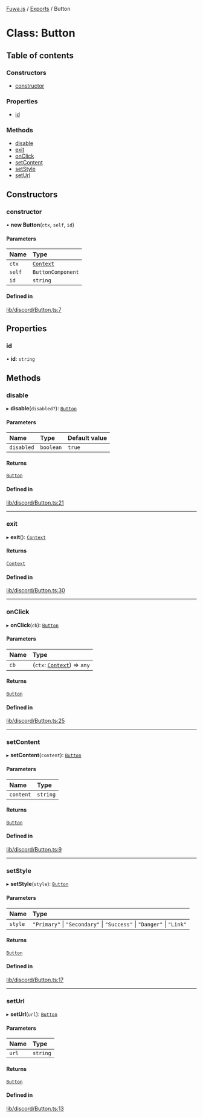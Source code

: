 [Fuwa.js](../README.md) / [Exports](../modules.md) / Button

# Class: Button

## Table of contents

### Constructors

- [constructor](Button.md#constructor)

### Properties

- [id](Button.md#id)

### Methods

- [disable](Button.md#disable)
- [exit](Button.md#exit)
- [onClick](Button.md#onclick)
- [setContent](Button.md#setcontent)
- [setStyle](Button.md#setstyle)
- [setUrl](Button.md#seturl)

## Constructors

### constructor

• **new Button**(`ctx`, `self`, `id`)

#### Parameters

| Name | Type |
| :------ | :------ |
| `ctx` | [`Context`](Context.md) |
| `self` | `ButtonComponent` |
| `id` | `string` |

#### Defined in

[lib/discord/Button.ts:7](https://github.com/Fuwajs/Fuwa.js/blob/8345c96/src/lib/discord/Button.ts#L7)

## Properties

### id

• **id**: `string`

## Methods

### disable

▸ **disable**(`disabled?`): [`Button`](Button.md)

#### Parameters

| Name | Type | Default value |
| :------ | :------ | :------ |
| `disabled` | `boolean` | `true` |

#### Returns

[`Button`](Button.md)

#### Defined in

[lib/discord/Button.ts:21](https://github.com/Fuwajs/Fuwa.js/blob/8345c96/src/lib/discord/Button.ts#L21)

___

### exit

▸ **exit**(): [`Context`](Context.md)

#### Returns

[`Context`](Context.md)

#### Defined in

[lib/discord/Button.ts:30](https://github.com/Fuwajs/Fuwa.js/blob/8345c96/src/lib/discord/Button.ts#L30)

___

### onClick

▸ **onClick**(`cb`): [`Button`](Button.md)

#### Parameters

| Name | Type |
| :------ | :------ |
| `cb` | (`ctx`: [`Context`](Context.md)) => `any` |

#### Returns

[`Button`](Button.md)

#### Defined in

[lib/discord/Button.ts:25](https://github.com/Fuwajs/Fuwa.js/blob/8345c96/src/lib/discord/Button.ts#L25)

___

### setContent

▸ **setContent**(`content`): [`Button`](Button.md)

#### Parameters

| Name | Type |
| :------ | :------ |
| `content` | `string` |

#### Returns

[`Button`](Button.md)

#### Defined in

[lib/discord/Button.ts:9](https://github.com/Fuwajs/Fuwa.js/blob/8345c96/src/lib/discord/Button.ts#L9)

___

### setStyle

▸ **setStyle**(`style`): [`Button`](Button.md)

#### Parameters

| Name | Type |
| :------ | :------ |
| `style` | ``"Primary"`` \| ``"Secondary"`` \| ``"Success"`` \| ``"Danger"`` \| ``"Link"`` |

#### Returns

[`Button`](Button.md)

#### Defined in

[lib/discord/Button.ts:17](https://github.com/Fuwajs/Fuwa.js/blob/8345c96/src/lib/discord/Button.ts#L17)

___

### setUrl

▸ **setUrl**(`url`): [`Button`](Button.md)

#### Parameters

| Name | Type |
| :------ | :------ |
| `url` | `string` |

#### Returns

[`Button`](Button.md)

#### Defined in

[lib/discord/Button.ts:13](https://github.com/Fuwajs/Fuwa.js/blob/8345c96/src/lib/discord/Button.ts#L13)

